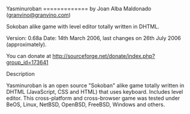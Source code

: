 Yasminuroban
============= by Joan Alba Maldonado (granvino@granvino.com)

Sokoban alike game with level editor totally written in DHTML.

Version: 0.68a
Date: 14th March 2006, last changes on 26th July 2006 (approximately).

You can donate at http://sourceforge.net/donate/index.php?group_id=173641


Description

Yasminuroban is an open source "Sokoban" alike game totally written in DHTML (JavaScript, CSS and HTML) that uses keyboard. Includes level editor.
This cross-platform and cross-browser game was tested under BeOS, Linux, NetBSD, OpenBSD, FreeBSD, Windows and others.